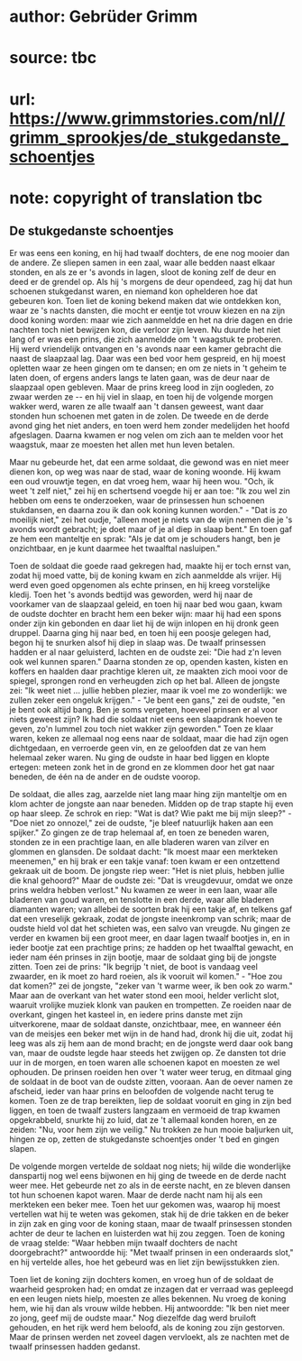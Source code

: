 # author: Gebrüder Grimm
# source: tbc
# url: https://www.grimmstories.com/nl//grimm_sprookjes/de_stukgedanste_schoentjes
# note: copyright of translation tbc

## De stukgedanste schoentjes 

Er was eens een koning, en hij had twaalf dochters, de ene nog mooier
dan de andere. Ze sliepen samen in een zaal, waar alle bedden naast
elkaar stonden, en als ze er 's avonds in lagen, sloot de koning zelf
de deur en deed er de grendel op. Als hij 's morgens de deur opendeed,
zag hij dat hun schoenen stukgedanst waren, en niemand kon ophelderen
hoe dat gebeuren kon. Toen liet de koning bekend maken dat wie ontdekken
kon, waar ze 's nachts dansten, die mocht er eentje tot vrouw kiezen en
na zijn dood koning worden: maar wie zich aanmeldde en het na drie dagen
en drie nachten toch niet bewijzen kon, die verloor zijn leven. Nu
duurde het niet lang of er was een prins, die zich aanmeldde om 't
waagstuk te proberen. Hij werd vriendelijk ontvangen en 's avonds naar
een kamer gebracht die naast de slaapzaal lag. Daar was een bed voor hem
gespreid, en hij moest opletten waar ze heen gingen om te dansen; en om
ze niets in 't geheim te laten doen, of ergens anders langs te laten
gaan, was de deur naar de slaapzaal open gebleven. Maar de prins kreeg
lood in zijn oogleden, zo zwaar werden ze -- en hij viel in slaap, en
toen hij de volgende morgen wakker werd, waren ze alle twaalf aan 't
dansen geweest, want daar stonden hun schoenen met gaten in de zolen. De
tweede en de derde avond ging het niet anders, en toen werd hem zonder
medelijden het hoofd afgeslagen. Daarna kwamen er nog velen om zich aan
te melden voor het waagstuk, maar ze moesten het allen met hun leven
betalen.

Maar nu gebeurde het, dat een arme soldaat, die gewond was en niet meer
dienen kon, op weg was naar de stad, waar de koning woonde. Hij kwam een
oud vrouwtje tegen, en dat vroeg hem, waar hij heen wou. "Och, ik weet
't zelf niet," zei hij en schertsend voegde hij er aan toe: "Ik zou
wel zin hebben om eens te onderzoeken, waar de prinsessen hun schoenen
stukdansen, en daarna zou ik dan ook koning kunnen worden." - "Dat is
zo moeilijk niet," zei het oudje, "alleen moet je niets van de wijn
nemen die je 's avonds wordt gebracht; je doet maar of je al diep in
slaap bent." En toen gaf ze hem een manteltje en sprak: "Als je dat om
je schouders hangt, ben je onzichtbaar, en je kunt daarmee het twaalftal
nasluipen."

Toen de soldaat die goede raad gekregen had, maakte hij er toch ernst
van, zodat hij moed vatte, bij de koning kwam en zich aanmeldde als
vrijer. Hij werd even goed opgenomen als echte prinsen, en hij kreeg
vorstelijke kledij.
Toen het 's avonds bedtijd was geworden, werd hij naar de voorkamer van
de slaapzaal geleid, en toen hij naar bed wou gaan, kwam de oudste
dochter en bracht hem een beker wijn: maar hij had een spons onder zijn
kin gebonden en daar liet hij de wijn inlopen en hij dronk geen druppel.
Daarna ging hij naar bed, en toen hij een poosje gelegen had, begon hij
te snurken alsof hij diep in slaap was.
De twaalf prinsessen hadden er al naar geluisterd, lachten en de oudste
zei: "Die had z'n leven ook wel kunnen sparen." Daarna stonden ze op,
openden kasten, kisten en koffers en haalden daar prachtige kleren uit,
ze maakten zich mooi voor de spiegel, sprongen rond en verheugden zich
op het bal. Alleen de jongste zei: "Ik weet niet ... jullie hebben
plezier, maar ik voel me zo wonderlijk: we zullen zeker een ongeluk
krijgen." - "Je bent een gans," zei de oudste, "en je bent ook
altijd bang. Ben je soms vergeten, hoeveel prinsen er al voor niets
geweest zijn? Ik had die soldaat niet eens een slaapdrank hoeven te
geven, zo'n lummel zou toch niet wakker zijn geworden."
Toen ze klaar waren, keken ze allemaal nog eens naar de soldaat, maar
die had zijn ogen dichtgedaan, en verroerde geen vin, en ze geloofden
dat ze van hem helemaal zeker waren. Nu ging de oudste in haar bed
liggen en klopte ertegen: meteen zonk het in de grond en ze klommen door
het gat naar beneden, de één na de ander en de oudste voorop.

De soldaat, die alles zag, aarzelde niet lang maar hing zijn manteltje
om en klom achter de jongste aan naar beneden. Midden op de trap stapte
hij even op haar sleep. Ze schrok en riep: "Wat is dat? Wie pakt me bij
mijn sleep?" - "Doe niet zo onnozel," zei de oudste, "je bleef
natuurlijk haken aan een spijker." Zo gingen ze de trap helemaal af, en
toen ze beneden waren, stonden ze in een prachtige laan, en alle
bladeren waren van zilver en glommen en glansden. De soldaat dacht: "Ik
moest maar een merkteken meenemen," en hij brak er een takje vanaf:
toen kwam er een ontzettend gekraak uit de boom. De jongste riep weer:
"Het is niet pluis, hebben jullie die knal gehoord?" Maar de oudste
zei: "Dat is vreugdevuur, omdat we onze prins weldra hebben verlost."
Nu kwamen ze weer in een laan, waar alle bladeren van goud waren, en
tenslotte in een derde, waar alle bladeren diamanten waren; van allebei
de soorten brak hij een takje af, en telkens gaf dat een vreselijk
gekraak, zodat de jongste ineenkromp van schrik; maar de oudste hield
vol dat het schieten was, een salvo van vreugde. Nu gingen ze verder en
kwamen bij een groot meer, en daar lagen twaalf bootjes in, en in ieder
bootje zat een prachtige prins; ze hadden op het twaalftal gewacht, en
ieder nam één prinses in zijn bootje, maar de soldaat ging bij de
jongste zitten.
Toen zei de prins: "Ik begrijp 't niet, de boot is vandaag veel
zwaarder, en ik moet zo hard roeien, als ik vooruit wil komen." - "Hoe
zou dat komen?" zei de jongste, "zeker van 't warme weer, ik ben ook
zo warm."
Maar aan de overkant van het water stond een mooi, helder verlicht slot,
waaruit vrolijke muziek klonk van pauken en trompetten. Ze roeiden naar
de overkant, gingen het kasteel in, en iedere prins danste met zijn
uitverkorene, maar de soldaat danste, onzichtbaar, mee, en wanneer één
van de meisjes een beker met wijn in de hand had, dronk hij die uit,
zodat hij leeg was als zij hem aan de mond bracht; en de jongste werd
daar ook bang van, maar de oudste legde haar steeds het zwijgen op. Ze
dansten tot drie uur in de morgen, en toen waren alle schoenen kapot en
moesten ze wel ophouden.
De prinsen roeiden hen over 't water weer terug, en ditmaal ging de
soldaat in de boot van de oudste zitten, vooraan. Aan de oever namen ze
afscheid, ieder van haar prins en beloofden de volgende nacht terug te
komen. Toen ze de trap bereikten, liep de soldaat vooruit en ging in
zijn bed liggen, en toen de twaalf zusters langzaam en vermoeid de trap
kwamen opgekrabbeld, snurkte hij zo luid, dat ze 't allemaal konden
horen, en ze zeiden: "Nu, voor hem zijn we veilig." Nu trokken ze hun
mooie baljurken uit, hingen ze op, zetten de stukgedanste schoentjes
onder 't bed en gingen slapen.

De volgende morgen vertelde de soldaat nog niets; hij wilde die
wonderlijke danspartij nog wel eens bijwonen en hij ging de tweede en de
derde nacht weer mee. Het gebeurde net zo als in de eerste nacht, en ze
bleven dansen tot hun schoenen kapot waren. Maar de derde nacht nam hij
als een merkteken een beker mee. Toen het uur gekomen was, waarop hij
moest vertellen wat hij te weten was gekomen, stak hij de drie takken en
de beker in zijn zak en ging voor de koning staan, maar de twaalf
prinsessen stonden achter de deur te lachen en luisterden wat hij zou
zeggen. Toen de koning de vraag stelde: "Waar hebben mijn twaalf
dochters de nacht doorgebracht?" antwoordde hij: "Met twaalf prinsen
in een onderaards slot," en hij vertelde alles, hoe het gebeurd was en
liet zijn bewijsstukken zien.

Toen liet de koning zijn dochters komen, en vroeg hun of de soldaat de
waarheid gesproken had; en omdat ze inzagen dat er verraad was gepleegd
en een leugen niets hielp, moesten ze alles bekennen.
Nu vroeg de koning hem, wie hij dan als vrouw wilde hebben. Hij
antwoordde: "Ik ben niet meer zo jong, geef mij de oudste maar." Nog
diezelfde dag werd bruiloft gehouden, en het rijk werd hem beloofd, als
de koning zou zijn gestorven. Maar de prinsen werden net zoveel dagen
vervloekt, als ze nachten met de twaalf prinsessen hadden gedanst.
